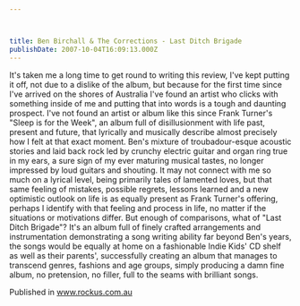 ```yaml
---



title: Ben Birchall & The Corrections - Last Ditch Brigade
publishDate: 2007-10-04T16:09:13.000Z
---
```



It&#39;s taken me a long time to get round to writing this review, I&#39;ve kept putting it off, not due to a dislike of the album, but because for the first time since I&#39;ve arrived on the shores of Australia I&#39;ve found an artist who clicks with something inside of me and putting that into words is a tough and daunting prospect. I&#39;ve not found an artist or album like this since Frank Turner&#39;s &quot;Sleep is for the Week&quot;, an album full of disillusionment with life past, present and future, that lyrically and musically describe almost precisely how I felt at that exact moment. Ben&#39;s mixture of troubadour-esque acoustic stories and laid back rock led by crunchy electric guitar and organ ring true in my ears, a sure sign of my ever maturing musical tastes, no longer impressed by loud guitars and shouting. It may not connect with me so much on a lyrical level, being primarily tales of lamented loves, but that same feeling of mistakes, possible regrets, lessons learned and a new optimistic outlook on life is as equally present as Frank Turner&#39;s offering, perhaps I identify with that feeling and process in life, no matter if the situations or motivations differ. But enough of comparisons, what of &quot;Last Ditch Brigade&quot;? It&#39;s an album full of finely crafted arrangements and instrumentation demonstrating a song writing ability far beyond Ben&#39;s years, the songs would be equally at home on a fashionable Indie Kids&#39; CD shelf as well as their parents&#39;, successfully creating an album that manages to transcend genres, fashions and age groups, simply producing a damn fine album, no pretension, no filler, full to the seams with brilliant songs.

Published in www.rockus.com.au
